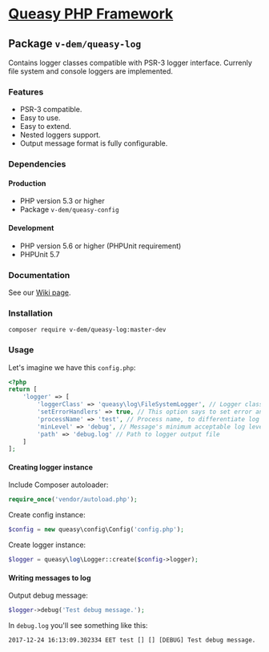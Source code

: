 # [Queasy PHP Framework](https://github.com/v-dem/queasy-app/)

## Package `v-dem/queasy-log`

Contains logger classes compatible with PSR-3 logger interface. Currenly file system and console loggers are implemented.

### Features

* PSR-3 compatible.
* Easy to use.
* Easy to extend.
* Nested loggers support.
* Output message format is fully configurable.

### Dependencies

#### Production

* PHP version 5.3 or higher
* Package `v-dem/queasy-config`

#### Development

* PHP version 5.6 or higher (PHPUnit requirement)
* PHPUnit 5.7

### Documentation

See our [Wiki page](https://github.com/v-dem/queasy-log/wiki).

### Installation

    composer require v-dem/queasy-log:master-dev

### Usage

Let's imagine we have this `config.php`:

```php
<?php
return [
    'logger' => [
        'loggerClass' => 'queasy\log\FileSystemLogger', // Logger class to be instantiated
        'setErrorHandlers' => true, // This option says to set error and exception handlers
        'processName' => 'test', // Process name, to differentiate log messages from different sources
        'minLevel' => 'debug', // Message's minimum acceptable log level
        'path' => 'debug.log' // Path to logger output file
    ]
];
```

#### Creating logger instance

Include Composer autoloader:

```php
require_once('vendor/autoload.php');
```

Create config instance:

```php
$config = new queasy\config\Config('config.php');
```

Create logger instance:

```php
$logger = queasy\log\Logger::create($config->logger);
```

#### Writing messages to log

Output debug message:

```php
$logger->debug('Test debug message.');
```

In `debug.log` you'll see something like this:

    2017-12-24 16:13:09.302334 EET test [] [] [DEBUG] Test debug message.


